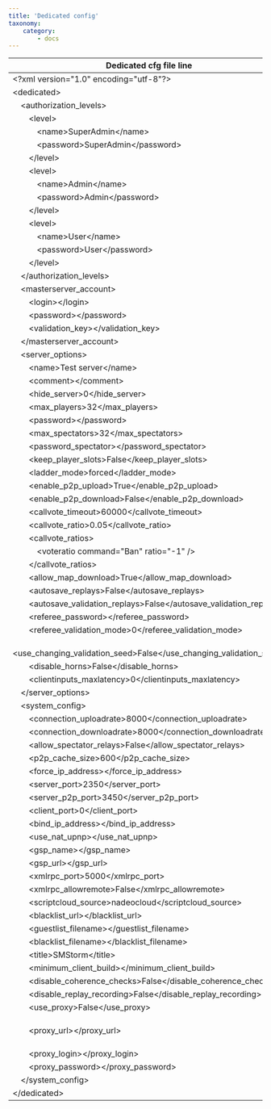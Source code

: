 ```yaml
---
title: 'Dedicated config'
taxonomy:
    category:
        - docs
---
```


| Dedicated cfg file line                                                                                  | Explaination |
| --                                                                                           | -- |
| &lt;?xml version="1.0" encoding="utf-8"?&gt;                                                 |  |
| &lt;dedicated&gt;                                                                            |  |
| &emsp;&lt;authorization_levels&gt;                                                           |  |
| &emsp;&emsp;&lt;level&gt;                                                                    |  |
| &emsp;&emsp;&emsp;&lt;name&gt;SuperAdmin&lt;/name&gt;                                        |  |
| &emsp;&emsp;&emsp;&lt;password&gt;SuperAdmin&lt;/password&gt;                                |  |
| &emsp;&emsp;&lt;/level&gt;                                                                   |  |
| &emsp;&emsp;&lt;level&gt;                                                                    |  |
| &emsp;&emsp;&emsp;&lt;name&gt;Admin&lt;/name&gt;                                             |  |
| &emsp;&emsp;&emsp;&lt;password&gt;Admin&lt;/password&gt;                                     |  |
| &emsp;&emsp;&lt;/level&gt;                                                                   |  |
| &emsp;&emsp;&lt;level&gt;                                                                    |  |
| &emsp;&emsp;&emsp;&lt;name&gt;User&lt;/name&gt;                                              |  |
| &emsp;&emsp;&emsp;&lt;password&gt;User&lt;/password&gt;                                      |  |
| &emsp;&emsp;&lt;/level&gt;                                                                   |  |
| &emsp;&lt;/authorization_levels&gt;                                                          |  |
| &emsp;&lt;masterserver_account&gt;                                                           |  |
| &emsp;&emsp;&lt;login&gt;&lt;/login&gt;                                                      |  |
| &emsp;&emsp;&lt;password&gt;&lt;/password&gt;                                                |  |
| &emsp;&emsp;&lt;validation_key&gt;&lt;/validation_key&gt;                                    |  |
| &emsp;&lt;/masterserver_account&gt;                                                          |  |
| &emsp;&lt;server_options&gt;                                                                 |  |
| &emsp;&emsp;&lt;name&gt;Test server&lt;/name&gt;                                             |  |
| &emsp;&emsp;&lt;comment&gt;&lt;/comment&gt;                                                  |  |
| &emsp;&emsp;&lt;hide_server&gt;0&lt;/hide_server&gt;                                         |  |
| &emsp;&emsp;&lt;max_players&gt;32&lt;/max_players&gt;                                        |  |
| &emsp;&emsp;&lt;password&gt;&lt;/password&gt;                                                |  |
| &emsp;&emsp;&lt;max_spectators&gt;32&lt;/max_spectators&gt;                                  |  |
| &emsp;&emsp;&lt;password_spectator&gt;&lt;/password_spectator&gt;                            |  |
| &emsp;&emsp;&lt;keep_player_slots&gt;False&lt;/keep_player_slots&gt;                         |  |
| &emsp;&emsp;&lt;ladder_mode&gt;forced&lt;/ladder_mode&gt;                                    |  |
| &emsp;&emsp;&lt;enable_p2p_upload&gt;True&lt;/enable_p2p_upload&gt;                          |  |
| &emsp;&emsp;&lt;enable_p2p_download&gt;False&lt;/enable_p2p_download&gt;                     |  |
| &emsp;&emsp;&lt;callvote_timeout&gt;60000&lt;/callvote_timeout&gt;                           |  |
| &emsp;&emsp;&lt;callvote_ratio&gt;0.05&lt;/callvote_ratio&gt;                                |  |
| &emsp;&emsp;&lt;callvote_ratios&gt;                                                          |  |
| &emsp;&emsp;&emsp;&lt;voteratio command="Ban" ratio="-1" /&gt;                               |  |
| &emsp;&emsp;&lt;/callvote_ratios&gt;                                                         |  |
| &emsp;&emsp;&lt;allow_map_download&gt;True&lt;/allow_map_download&gt;                        |  |
| &emsp;&emsp;&lt;autosave_replays&gt;False&lt;/autosave_replays&gt;                           |  |
| &emsp;&emsp;&lt;autosave_validation_replays&gt;False&lt;/autosave_validation_replays&gt;     |  |
| &emsp;&emsp;&lt;referee_password&gt;&lt;/referee_password&gt;                                |  |
| &emsp;&emsp;&lt;referee_validation_mode&gt;0&lt;/referee_validation_mode&gt;                 |  |
| &emsp;&emsp;&lt;use_changing_validation_seed&gt;False&lt;/use_changing_validation_seed&gt;   |  |
| &emsp;&emsp;&lt;disable_horns&gt;False&lt;/disable_horns&gt;                                 |  |
| &emsp;&emsp;&lt;clientinputs_maxlatency&gt;0&lt;/clientinputs_maxlatency&gt;                 |  |
| &emsp;&lt;/server_options&gt;                                                                |  |
| &emsp;&lt;system_config&gt;                                                                  |  |
| &emsp;&emsp;&lt;connection_uploadrate&gt;8000&lt;/connection_uploadrate&gt;                  |  |
| &emsp;&emsp;&lt;connection_downloadrate&gt;8000&lt;/connection_downloadrate&gt;              |  |
| &emsp;&emsp;&lt;allow_spectator_relays&gt;False&lt;/allow_spectator_relays&gt;               |  |
| &emsp;&emsp;&lt;p2p_cache_size&gt;600&lt;/p2p_cache_size&gt;                                 |  |
| &emsp;&emsp;&lt;force_ip_address&gt;&lt;/force_ip_address&gt;                                |  |
| &emsp;&emsp;&lt;server_port&gt;2350&lt;/server_port&gt;                                      |  |
| &emsp;&emsp;&lt;server_p2p_port&gt;3450&lt;/server_p2p_port&gt;                              |  |
| &emsp;&emsp;&lt;client_port&gt;0&lt;/client_port&gt;                                         |  |
| &emsp;&emsp;&lt;bind_ip_address&gt;&lt;/bind_ip_address&gt;                                  |  |
| &emsp;&emsp;&lt;use_nat_upnp&gt;&lt;/use_nat_upnp&gt;                                        |  |
| &emsp;&emsp;&lt;gsp_name&gt;&lt;/gsp_name&gt;                                                |  |
| &emsp;&emsp;&lt;gsp_url&gt;&lt;/gsp_url&gt;                                                  |  |
| &emsp;&emsp;&lt;xmlrpc_port&gt;5000&lt;/xmlrpc_port&gt;                                      |  |
| &emsp;&emsp;&lt;xmlrpc_allowremote&gt;False&lt;/xmlrpc_allowremote&gt;                       |  |
| &emsp;&emsp;&lt;scriptcloud_source&gt;nadeocloud&lt;/scriptcloud_source&gt;                  |  |
| &emsp;&emsp;&lt;blacklist_url&gt;&lt;/blacklist_url&gt;                                      |  |
| &emsp;&emsp;&lt;guestlist_filename&gt;&lt;/guestlist_filename&gt;                            |  |
| &emsp;&emsp;&lt;blacklist_filename&gt;&lt;/blacklist_filename&gt;                            |  |
| &emsp;&emsp;&lt;title&gt;SMStorm&lt;/title&gt;                                               |  |
| &emsp;&emsp;&lt;minimum_client_build&gt;&lt;/minimum_client_build&gt;                        |  |
| &emsp;&emsp;&lt;disable_coherence_checks&gt;False&lt;/disable_coherence_checks&gt;           |  |
| &emsp;&emsp;&lt;disable_replay_recording&gt;False&lt;/disable_replay_recording&gt;           |  |
| &emsp;&emsp;&lt;use_proxy&gt;False&lt;/use_proxy&gt;                                         |  |
| &emsp;&emsp;&lt;proxy_url&gt;&lt;/proxy_url&gt;                                         | Not used if `use_proxy` is False |
| &emsp;&emsp;&lt;proxy_login&gt;&lt;/proxy_login&gt;                                          |  |
| &emsp;&emsp;&lt;proxy_password&gt;&lt;/proxy_password&gt;                                    |  |
| &emsp;&lt;/system_config&gt;                                                                 |  |
| &lt;/dedicated&gt;                                                                           |  |
